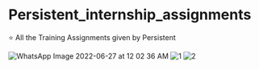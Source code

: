 # Persistent_internship_assignments
⭐ All the Training Assignments given by Persistent


![WhatsApp Image 2022-06-27 at 12 02 36 AM](https://user-images.githubusercontent.com/69747262/175829507-3e19efc7-ce4c-4f10-ac9e-1434292f5ab3.jpeg)
![1](https://user-images.githubusercontent.com/69747262/175829492-abb53b6e-017b-4227-9970-db256ac61da7.jpg)
![2](https://user-images.githubusercontent.com/69747262/175829483-c76c9148-f035-4368-aab3-e7eefca1623a.jpg)
